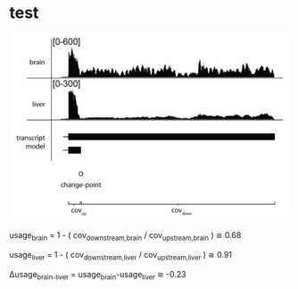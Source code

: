 test
====
![embedded image](./differential_usage.png)

usage<sub>brain</sub> = 1 - ( cov<sub>downstream,brain</sub> / cov<sub>upstream,brain</sub> ) &cong; 0.68

usage<sub>liver</sub> = 1 - ( cov<sub>downstream,liver</sub> / cov<sub>upstream,liver</sub> ) &cong; 0.91

&Delta;usage<sub>brain-liver</sub> = usage<sub>brain</sub>-usage<sub>liver</sub> &cong; -0.23

